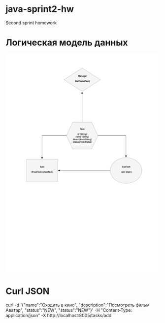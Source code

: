 # java-sprint2-hw
Second sprint homework

# Логическая модель данных

![](resources/Model.png "Model")

# Curl JSON

curl -d
'{"name":"Сходить в кино", "description":"Посмотреть фильм Аватар", "status":"NEW", "status":"NEW"}' 
-H "Content-Type: application/json" -X http://localhost:8005/tasks/add